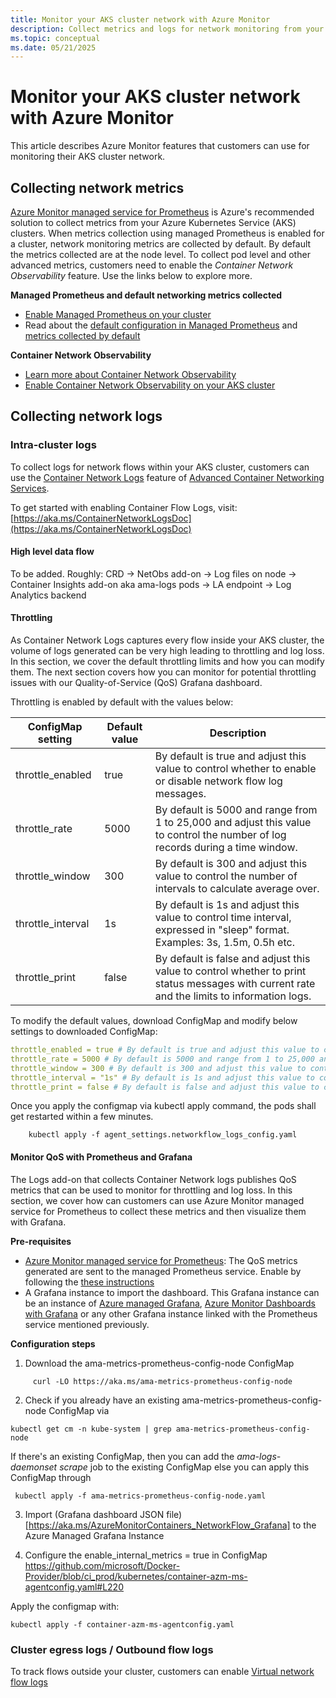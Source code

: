 ```yaml
---
title: Monitor your AKS cluster network with Azure Monitor 
description: Collect metrics and logs for network monitoring from your AKS cluster using Azure Monitor
ms.topic: conceptual
ms.date: 05/21/2025
---
```


#  Monitor your AKS cluster network with Azure Monitor 

This article describes Azure Monitor features that customers can use for monitoring their AKS cluster network. 


## Collecting network metrics

[Azure Monitor managed service for Prometheus](https://learn.microsoft.com/azure/azure-monitor/metrics/prometheus-metrics-overview#azure-monitor-managed-service-for-prometheus) is Azure's recommended solution to collect metrics from your Azure Kubernetes Service (AKS) clusters. When metrics collection using managed Prometheus is enabled for a cluster, network monitoring metrics are collected by default. By default the metrics collected are at the node level. To collect pod level and other advanced metrics, customers need to enable the _Container Network Observability_ feature. Use the links below to explore more. 

**Managed Prometheus and default networking metrics collected**
* [Enable Managed Prometheus on your cluster](https://learn.microsoft.com/azure/azure-monitor/containers/kubernetes-monitoring-enable?tabs=cli#enable-prometheus-and-grafana)
* Read about the [default configuration in Managed Prometheus](https://learn.microsoft.com/azure/azure-monitor/containers/prometheus-metrics-scrape-default) and [metrics collected by default](https://learn.microsoft.com/azure/azure-monitor/containers/prometheus-metrics-scrape-default#metrics-collected-from-default-targets)

**Container Network Observability** 
* [Learn more about Container Network Observability](https://learn.microsoft.com/azure/aks/container-network-observability-concepts?tabs=cilium)
* [Enable Container Network Observability on your AKS cluster](https://learn.microsoft.com/azure/aks/container-network-observability-how-to?tabs=cilium)



## Collecting network logs


### Intra-cluster logs

To collect logs for network flows within your AKS cluster, customers can use the [Container Network Logs](https://aka.ms/ContainerNetworkLogsDoc) feature of [Advanced Container Networking Services](https://learn.microsoft.com/azure/aks/advanced-container-networking-services-overview). 

To get started with enabling Container Flow Logs, visit: [https://aka.ms/ContainerNetworkLogsDoc](https://aka.ms/ContainerNetworkLogsDoc) 

#### High level data flow

To be added. Roughly: CRD -> NetObs add-on -> Log files on node -> Container Insights add-on aka ama-logs pods -> LA endpoint -> Log Analytics backend 

#### Throttling  

As Container Network Logs captures every flow inside your AKS cluster, the volume of logs generated can be very high leading to throttling and log loss. In this section, we cover the default throttling limits and how you can modify them. The next section covers how you can monitor for potential throttling issues with our Quality-of-Service (QoS) Grafana dashboard.

Throttling is enabled by default with the values below: 

| ConfigMap setting | Default value | Description |
| --- | --- | --- |
| throttle_enabled | true | By default is true and adjust this value to control whether to enable or disable network flow log messages. |
| throttle_rate | 5000 | By default is 5000 and range from 1 to 25,000 and adjust this value to control the number of log records during a time window. |
| throttle_window | 300 | By default is 300 and adjust this value to control the number of intervals to calculate average over. |
| throttle_interval | 1s | By default is 1s and adjust this value to control time interval, expressed in "sleep" format. Examples: 3s, 1.5m, 0.5h etc. |
| throttle_print | false | By default is false and adjust this value to control whether to print status messages with current rate and the limits to information logs. |


To modify the default values, download ConfigMap and modify below settings to downloaded ConfigMap: 

```yaml 
throttle_enabled = true # By default is true and adjust this value to control whether to enable or disable network flow log messages. 
throttle_rate = 5000 # By default is 5000 and range from 1 to 25,000 and adjust this value to control the amount of messages for the time. 
throttle_window = 300 # By default is 300 and adjust this value to control the amount of intervals to calculate average over. 
throttle_interval = "1s" # By default is 1s and adjust this value to control time interval, expressed in "sleep" format. Examples: 3s, 1.5m, 0.5h etc. 
throttle_print = false # By default is false and adjust this value to control whether to print status messages with current rate and the limits to information logs. 
```
	 
Once you apply the configmap via kubectl apply command, the pods shall get restarted within a few minutes.  
 
 ```console
     kubectl apply -f agent_settings.networkflow_logs_config.yaml
 ```

#### Monitor QoS with Prometheus and Grafana 

The Logs add-on that collects Container Network logs publishes QoS metrics that can be used to monitor for throttling and log loss. In this section, we cover how can customers can use Azure Monitor managed service for Prometheus to collect these metrics and then visualize them with Grafana.   

**Pre-requisites** 

* [Azure Monitor managed service for Prometheus](https://learn.microsoft.com/azure/azure-monitor/metrics/prometheus-metrics-overview#azure-monitor-managed-service-for-prometheus): The QoS metrics generated are sent to the managed Prometheus service. Enable by following the [these instructions](https://learn.microsoft.com/azure/azure-monitor/containers/kubernetes-monitoring-enable?tabs=cli#enable-prometheus-and-grafana)
* A Grafana instance to import the dashboard. This Grafana instance can be an instance of [Azure managed Grafana](https://learn.microsoft.com/azure/managed-grafana/overview), [Azure Monitor Dashboards with Grafana](https://learn.microsoft.com/azure/azure-monitor/visualize/visualize-use-grafana-dashboards) or any other Grafana instance linked with the Prometheus service mentioned previously.  

**Configuration steps** 


 1. Download the ama-metrics-prometheus-config-node ConfigMap 

```console
     curl -LO https://aka.ms/ama-metrics-prometheus-config-node
```

 2. Check if you already have an existing ama-metrics-prometheus-config-node ConfigMap via 
 
```console
kubectl get cm -n kube-system | grep ama-metrics-prometheus-config-node
```

If there's an existing ConfigMap, then you can add the _ama-logs-daemonset scrape_ job to the existing ConfigMap else you can apply this ConfigMap  through 

```console
 kubectl apply -f ama-metrics-prometheus-config-node.yaml 
```

3. Import (Grafana dashboard JSON file)[https://aka.ms/AzureMonitorContainers_NetworkFlow_Grafana] to the Azure Managed Grafana Instance 

4. Configure the enable_internal_metrics = true in ConfigMap https://github.com/microsoft/Docker-Provider/blob/ci_prod/kubernetes/container-azm-ms-agentconfig.yaml#L220 

Apply the configmap with: 

```console
kubectl apply -f container-azm-ms-agentconfig.yaml 
```

### Cluster egress logs / Outbound flow logs 

To track flows outside your cluster, customers can enable [Virtual network flow logs](https://learn.microsoft.com/azure/network-watcher/vnet-flow-logs-overview?tabs=Americas)
